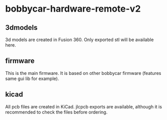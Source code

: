# bobbycar-hardware-remote-v2

## 3dmodels
3d models are created in Fusion 360. Only exported stl will be available here.

## firmware
This is the main firmware. It is based on other bobbycar firmware (features same gui lib for example).

## kicad
All pcb files are created in KiCad. jlcpcb exports are available, although it is recommended to check the files before ordering.
